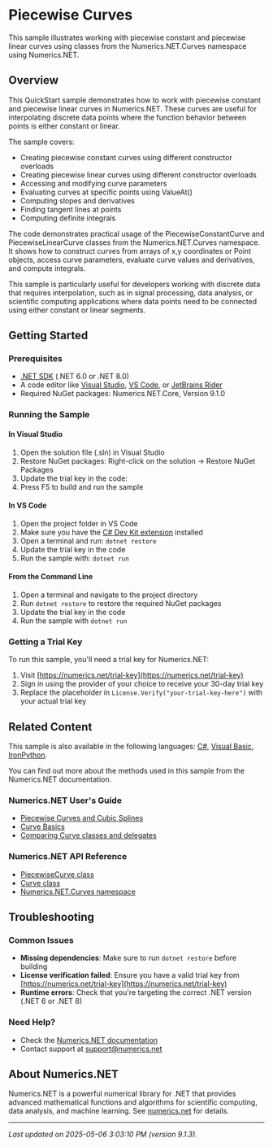 # Piecewise Curves

This sample illustrates working with piecewise constant and piecewise linear curves using classes from the Numerics.NET.Curves namespace using Numerics.NET.

## Overview

This QuickStart sample demonstrates how to work with piecewise constant and piecewise linear curves in 
Numerics.NET. These curves are useful for interpolating discrete data points where the function behavior 
between points is either constant or linear.

The sample covers:
- Creating piecewise constant curves using different constructor overloads
- Creating piecewise linear curves using different constructor overloads 
- Accessing and modifying curve parameters
- Evaluating curves at specific points using ValueAt()
- Computing slopes and derivatives
- Finding tangent lines at points
- Computing definite integrals

The code demonstrates practical usage of the PiecewiseConstantCurve and PiecewiseLinearCurve classes from
the Numerics.NET.Curves namespace. It shows how to construct curves from arrays of x,y coordinates or
Point objects, access curve parameters, evaluate curve values and derivatives, and compute integrals.

This sample is particularly useful for developers working with discrete data that requires interpolation,
such as in signal processing, data analysis, or scientific computing applications where data points need
to be connected using either constant or linear segments.


## Getting Started

### Prerequisites

- [.NET SDK](https://dotnet.microsoft.com/download) (.NET 6.0 or .NET 8.0)
- A code editor like [Visual Studio](https://visualstudio.microsoft.com/), [VS Code](https://code.visualstudio.com/), or [JetBrains Rider](https://www.jetbrains.com/rider/)
- Required NuGet packages: Numerics.NET.Core, Version 9.1.0

### Running the Sample

#### In Visual Studio
1. Open the solution file (.sln) in Visual Studio
2. Restore NuGet packages: Right-click on the solution → Restore NuGet Packages
3. Update the trial key in the code:
4. Press F5 to build and run the sample

#### In VS Code

1. Open the project folder in VS Code
2. Make sure you have the [C# Dev Kit extension](https://marketplace.visualstudio.com/items?itemName=ms-dotnettools.csdevkit) installed
3. Open a terminal and run: `dotnet restore`
4. Update the trial key in the code 
5. Run the sample with: `dotnet run`

#### From the Command Line

1. Open a terminal and navigate to the project directory
2. Run `dotnet restore` to restore the required NuGet packages
3. Update the trial key in the code
4. Run the sample with `dotnet run`

### Getting a Trial Key

To run this sample, you'll need a trial key for Numerics.NET:

1. Visit [https://numerics.net/trial-key](https://numerics.net/trial-key)
2. Sign in using the provider of your choice to receive your 30-day trial key
3. Replace the placeholder in `License.Verify("your-trial-key-here")` with your actual trial key

## Related Content

This sample is also available in the following languages: 
[C#](https://github.com/NumericsDotNet/quickstart-csharp/tree/net8.0/mathematics/curve-fitting-and-interpolation/piecewise-curves), [Visual Basic](https://github.com/NumericsDotNet/quickstart-visualbasic/tree/net8.0/mathematics/curve-fitting-and-interpolation/piecewise-curves), [IronPython](https://github.com/NumericsDotNet/quickstart-ironpython/tree/net8.0/mathematics/curve-fitting-and-interpolation/piecewise-curves).

You can find out more about the methods used in this sample from the Numerics.NET documentation.

### Numerics.NET User's Guide

- [Piecewise Curves and Cubic Splines](https://numerics.net/documentation/latest/mathematics/curves-and-interpolation/piecewise-curves-and-cubic-splines)
- [Curve Basics](https://numerics.net/documentation/latest/mathematics/curves-and-interpolation/curve-basics)
- [Comparing Curve classes and delegates](https://numerics.net/documentation/latest/mathematics/curves-and-interpolation/comparing-curve-classes-and-delegates)

### Numerics.NET API Reference

- [PiecewiseCurve class](https://numerics.net/documentation/latest/reference/numerics.net.curves.piecewisecurve)
- [Curve class](https://numerics.net/documentation/latest/reference/numerics.net.curves.curve)
- [Numerics.NET.Curves namespace](https://numerics.net/documentation/latest/reference/numerics.net.curves)


## Troubleshooting

### Common Issues

- **Missing dependencies**: Make sure to run `dotnet restore` before building
- **License verification failed**: Ensure you have a valid trial key from [https://numerics.net/trial-key](https://numerics.net/trial-key)
- **Runtime errors**: Check that you're targeting the correct .NET version (.NET 6 or .NET 8)

### Need Help?

- Check the [Numerics.NET documentation](https://numerics.net/documentation/)
- Contact support at [support@numerics.net](mailto:support@numerics.net?subject=PiecewiseCurves%20QuickStart%20Sample%20%28F%23%29)

## About Numerics.NET

Numerics.NET is a powerful numerical library for .NET that provides advanced mathematical 
functions and algorithms for scientific computing, data analysis, and machine learning.
See [numerics.net](https://numerics.net) for details.

---

_Last updated on 2025-05-06 3:03:10 PM (version 9.1.3)._

